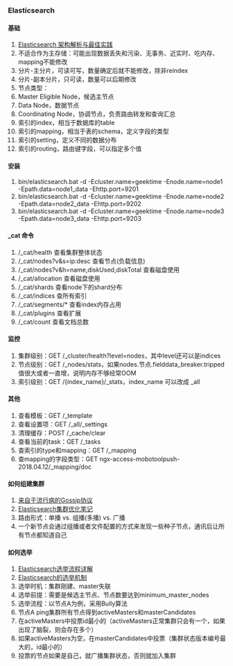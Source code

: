 ### Elasticsearch

#### 基础
1. [Elasticsearch 架构解析与最佳实践](https://www.ershicimi.com/p/bb310761ab0cf04d14eb144abb52adaf)
1. 不适合作为主存储：可能出现数据丢失和污染、无事务、近实时、吃内存、mapping不能修改
1. 分片-主分片，可读可写，数量确定后就不能修改，除非reindex
1. 分片-副本分片，只可读，数量可以后期修改
1. 节点类型：
  1. Master Eligible Node，候选主节点
  1. Data Node，数据节点
  1. Coordinating Node，协调节点，负责路由转发和查询汇总
1. 索引的index，相当于数据库的table
1. 索引的mapping，相当于表的schema，定义字段的类型
1. 索引的setting，定义不同的数据分布
1. 索引的routing，路由键字段，可以指定多个值

#### 安装
1. bin/elasticsearch.bat -d -Ecluster.name=geektime -Enode.name=node1 -Epath.data=node1_data -Ehttp.port=9201
1. bin/elasticsearch.bat -d -Ecluster.name=geektime -Enode.name=node2 -Epath.data=node2_data -Ehttp.port=9202
1. bin/elasticsearch.bat -d -Ecluster.name=geektime -Enode.name=node3 -Epath.data=node3_data -Ehttp.port=9203

#### _cat 命令
1. /_cat/health 查看集群整体状态
1. /_cat/nodes?v&s=ip:desc 查看节点(负载信息)
1. /_cat/nodes?v&h=name,diskUsed,diskTotal 查看磁盘使用
1. /_cat/allocation 查看磁盘使用
1. /_cat/shards 查看node下的shard分布
1. /_cat/indices 查所有索引
1. /_cat/segments/* 查看index内存占用
1. /_cat/plugins 查看扩展
1. /_cat/count 查看文档总数

#### 监控
1. 集群级别：GET /_cluster/health?level=nodes，其中level还可以是indices
1. 节点级别：GET /_nodes/stats，如果nodes.节点.fielddata_breaker.tripped值很大或者一直增，说明内存不够经常OOM
1. 索引级别：GET /{index_name}/_stats，index_name 可以改成 _all

#### 其他
1. 查看模板：GET /_template
1. 查看设置项：GET /_all/_settings
1. 清理缓存：POST /_cache/clear
1. 查看当前的task：GET /_tasks
1. 查索引的type和mapping：GET /_mapping
1. 查mapping的字段类型：GET ngx-access-mobotoolpush-2018.04.12/_mapping/doc

#### 如何组建集群
1. [来自于流行病的Gossip协议](https://www.nosuchfield.com/2019/03/12/Gossip-protocol-from-epidemics/)
1. [Elasticsearch集群优化笔记](http://www.jwsblog.com/archives/56.html)
1. 路由形式：单播 vs. 组播(多播) vs. 广播
1. 一个新节点会通过组播或者文件配置的方式来发现一些种子节点，通讯后让所有节点都知道自己

#### 如何选举
1. [Elasticsearch选举流程详解](https://zhuanlan.zhihu.com/p/110079342)
1. [Elasticsearch的选举机制](https://www.jianshu.com/p/bba684897544)
1. 选举时机：集群刚建、master失联
1. 选举前提：需要是候选主节点、节点数要达到minimum_master_nodes
1. 选举流程：以节点A为例，采用Bully算法
  1. 节点A ping集群所有节点得到activeMasters和masterCandidates
  1. 在activeMasters中投票id最小的（activeMasters正常集群只会有一个，如果出现了脑裂，则会存在多个）
  1. 如果activeMasters为空，在masterCandidates中投票（集群状态版本编号最大的，id最小的）
  1. 投票的节点如果是自己，就广播集群状态，否则就加入集群







